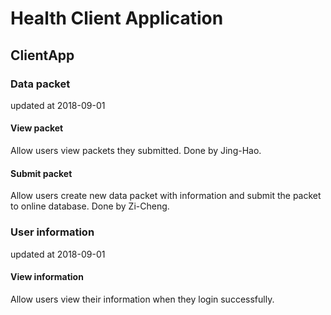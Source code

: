  Health Client Application
 =======================
## ClientApp
### Data packet 
updated at 2018-09-01
#### View packet
Allow users view packets they submitted. Done by Jing-Hao.
#### Submit packet
Allow users create new data packet with information and submit the packet to online database. Done by Zi-Cheng.

### User information 
updated at 2018-09-01
#### View information
Allow users view their information when they login successfully.

